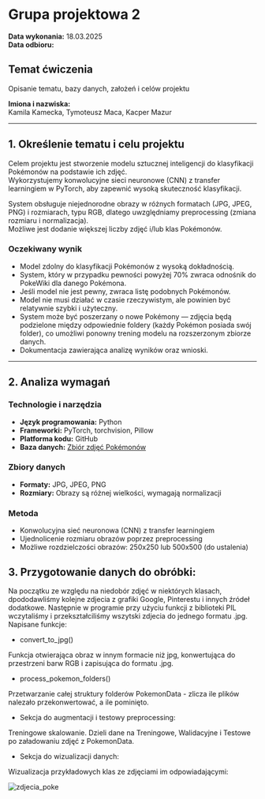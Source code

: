 # Grupa projektowa 2

**Data wykonania:** 18.03.2025  
**Data odbioru:**  

## Temat ćwiczenia
Opisanie tematu, bazy danych, założeń i celów projektu

**Imiona i nazwiska:**  
Kamila Kamecka, Tymoteusz Maca, Kacper Mazur

---

## 1. Określenie tematu i celu projektu

Celem projektu jest stworzenie modelu sztucznej inteligencji do klasyfikacji Pokémonów na podstawie ich zdjęć.  
Wykorzystujemy konwolucyjne sieci neuronowe (CNN) z transfer learningiem w PyTorch, aby zapewnić wysoką skuteczność klasyfikacji.  

System obsługuje niejednorodne obrazy w różnych formatach (JPG, JPEG, PNG) i rozmiarach, typu RGB, dlatego uwzględniamy preprocessing (zmiana rozmiaru i normalizacja).  
Możliwe jest dodanie większej liczby zdjęć i/lub klas Pokémonów.

### Oczekiwany wynik

- Model zdolny do klasyfikacji Pokémonów z wysoką dokładnością.  
- System, który w przypadku pewności powyżej 70% zwraca odnośnik do PokeWiki dla danego Pokémona.  
- Jeśli model nie jest pewny, zwraca listę podobnych Pokémonów.  
- Model nie musi działać w czasie rzeczywistym, ale powinien być relatywnie szybki i użyteczny.  
- System może być poszerzany o nowe Pokémony — zdjęcia będą podzielone między odpowiednie foldery (każdy Pokémon posiada swój folder), co umożliwi ponowny trening modelu na rozszerzonym zbiorze danych.  
- Dokumentacja zawierająca analizę wyników oraz wnioski.

---

## 2. Analiza wymagań

### Technologie i narzędzia

- **Język programowania:** Python  
- **Frameworki:** PyTorch, torchvision, Pillow  
- **Platforma kodu:** GitHub  
- **Baza danych:** [Zbiór zdjęć Pokémonów](https://www.kaggle.com/datasets/lantian773030/pokemonclassification?resource=download&fbclid=IwZXh0bgNhZW0CMTEAAR1ZLA05A7VMFZ3NzQkcHmZAx73V7Y2nXmCRx3a2ytd__thmK7Mq2uxRveQ_aem_LpooBBHErJoVdP330QZRtQ)

### Zbiory danych

- **Formaty:** JPG, JPEG, PNG  
- **Rozmiary:** Obrazy są różnej wielkości, wymagają normalizacji  

### Metoda

- Konwolucyjna sieć neuronowa (CNN) z transfer learningiem  
- Ujednolicenie rozmiaru obrazów poprzez preprocessing  
- Możliwe rozdzielczości obrazów: 250x250 lub 500x500 (do ustalenia)

## 3. Przygotowanie danych do obróbki:

Na początku ze względu na niedobór zdjęć w niektórych klasach, dpododawliśmy kolejne zdjecia z grafiki Google, Pinterestu i innych źródeł dodatkowe. Następnie w programie przy użyciu funkcji z biblioteki PIL wczytaliśmy i przekształciliśmy wszytski zdjecia do jednego formatu .jpg. 
Napisane funkcje:

- convert_to_jpg()

Funkcja otwierająca obraz w innym formacie niż jpg, konwertująca do przestrzeni barw RGB i zapisująca do formatu .jpg.

- process_pokemon_folders()

Przetwarzanie całej struktury folderów PokemonData - zlicza ile plików nalezało przekonwertować, a ile pominięto.

- Sekcja do augmentacji i testowy preprocessing:

Treningowe skalowanie. Dzieli dane na Treningowe, Walidacyjne i Testowe po załadowaniu zdjęć z PokemonData.

- Sekcja do wizualizacji danych:

Wizualizacja przykładowych klas ze zdjęciami im odpowiadającymi:

![zdjecia_poke](https://github.com/KmazuR-afk/Pokemon_Classification/blob/main/zdjecia_poke.png)
